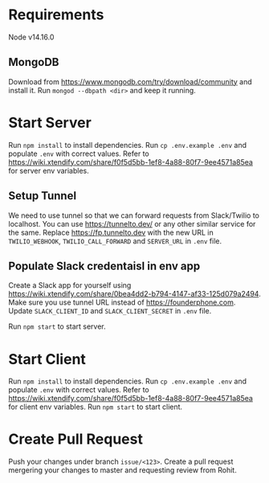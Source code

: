 # Requirements

Node v14.16.0

## MongoDB

Download from https://www.mongodb.com/try/download/community and install it.
Run `mongod --dbpath <dir>` and keep it running.



# Start Server

Run `npm install` to install dependencies.
Run `cp .env.example .env`  and populate `.env` with correct values. Refer to https://wiki.xtendify.com/share/f0f5d5bb-1ef8-4a88-80f7-9ee4571a85ea for server env variables.

## Setup Tunnel
We need to use tunnel so that we can forward requests from Slack/Twilio to localhost. You can use https://tunnelto.dev/ or any other similar service for the same.
Replace https://fp.tunnelto.dev with the new URL in `TWILIO_WEBHOOK`, `TWILIO_CALL_FORWARD` and `SERVER_URL` in `.env` file.

## Populate Slack credentaisl in env app
Create a Slack app for yourself using https://wiki.xtendify.com/share/0bea4dd2-b794-4147-af33-125d079a2494. Make sure you use tunnel URL instead of https://founderphone.com.
Update `SLACK_CLIENT_ID` and `SLACK_CLIENT_SECRET` in `.env` file.

Run `npm start` to start server.



# Start Client

Run `npm install` to install dependencies.
Run `cp .env.example .env`  and populate `.env` with correct values. Refer to https://wiki.xtendify.com/share/f0f5d5bb-1ef8-4a88-80f7-9ee4571a85ea for client env variables.
Run `npm start` to start client.



# Create Pull Request
Push your changes under branch `issue/<123>`. Create a pull request mergering your changes to master and requesting review from Rohit.
